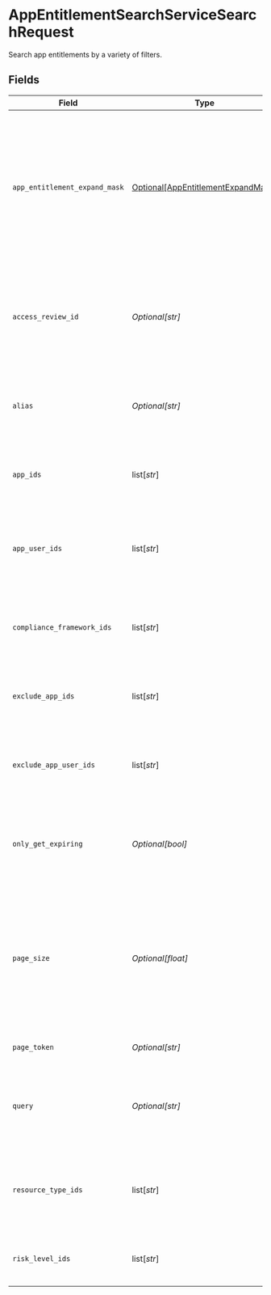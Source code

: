 # AppEntitlementSearchServiceSearchRequest

Search app entitlements by a variety of filters.


## Fields

| Field                                                                                                                                  | Type                                                                                                                                   | Required                                                                                                                               | Description                                                                                                                            |
| -------------------------------------------------------------------------------------------------------------------------------------- | -------------------------------------------------------------------------------------------------------------------------------------- | -------------------------------------------------------------------------------------------------------------------------------------- | -------------------------------------------------------------------------------------------------------------------------------------- |
| `app_entitlement_expand_mask`                                                                                                          | [Optional[AppEntitlementExpandMask]](../../models/shared/appentitlementexpandmask.md)                                                  | :heavy_minus_sign:                                                                                                                     | The app entitlement expand mask allows the user to get additional information when getting responses containing app entitlement views. |
| `access_review_id`                                                                                                                     | *Optional[str]*                                                                                                                        | :heavy_minus_sign:                                                                                                                     | Search for app entitlements that are being reviewed as part of this access review campaign.                                            |
| `alias`                                                                                                                                | *Optional[str]*                                                                                                                        | :heavy_minus_sign:                                                                                                                     | Search for app entitlements that have this alias (exact match).                                                                        |
| `app_ids`                                                                                                                              | list[*str*]                                                                                                                            | :heavy_minus_sign:                                                                                                                     | Search for app entitlements contained in any of these apps.                                                                            |
| `app_user_ids`                                                                                                                         | list[*str*]                                                                                                                            | :heavy_minus_sign:                                                                                                                     | Search for app entitlements that are granted to any of these app user ids.                                                             |
| `compliance_framework_ids`                                                                                                             | list[*str*]                                                                                                                            | :heavy_minus_sign:                                                                                                                     | Search for app entitlements that are part of these compliace frameworks.                                                               |
| `exclude_app_ids`                                                                                                                      | list[*str*]                                                                                                                            | :heavy_minus_sign:                                                                                                                     | Exclude app entitlements from the results that are in these app IDs.                                                                   |
| `exclude_app_user_ids`                                                                                                                 | list[*str*]                                                                                                                            | :heavy_minus_sign:                                                                                                                     | Exclude app entitlements from the results that these app users have granted.                                                           |
| `only_get_expiring`                                                                                                                    | *Optional[bool]*                                                                                                                       | :heavy_minus_sign:                                                                                                                     | Restrict results to only those who have expiring app entitlement user bindings.                                                        |
| `page_size`                                                                                                                            | *Optional[float]*                                                                                                                      | :heavy_minus_sign:                                                                                                                     | The pageSize where 0 <= pageSize <= 100. Values < 10 will be set to 10. A value of 0 returns the default page size (currently 25)      |
| `page_token`                                                                                                                           | *Optional[str]*                                                                                                                        | :heavy_minus_sign:                                                                                                                     | The pageToken field.                                                                                                                   |
| `query`                                                                                                                                | *Optional[str]*                                                                                                                        | :heavy_minus_sign:                                                                                                                     | Query the app entitlements with a fuzzy search on display name and description.                                                        |
| `resource_type_ids`                                                                                                                    | list[*str*]                                                                                                                            | :heavy_minus_sign:                                                                                                                     | Search for app entitlements that are for items on these resource types.                                                                |
| `risk_level_ids`                                                                                                                       | list[*str*]                                                                                                                            | :heavy_minus_sign:                                                                                                                     | Search for app entitlements with these risk levels.                                                                                    |